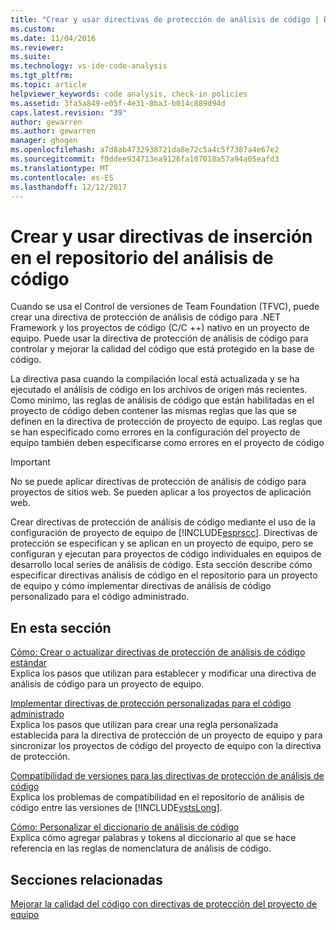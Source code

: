 ```yaml
---
title: "Crear y usar directivas de protección de análisis de código | Documentos de Microsoft"
ms.custom: 
ms.date: 11/04/2016
ms.reviewer: 
ms.suite: 
ms.technology: vs-ide-code-analysis
ms.tgt_pltfrm: 
ms.topic: article
helpviewer_keywords: code analysis, check-in policies
ms.assetid: 3fa5a849-e05f-4e31-8ba3-b014c889d94d
caps.latest.revision: "39"
author: gewarren
ms.author: gewarren
manager: ghogen
ms.openlocfilehash: a7d8ab4732938721da8e72c5a4c5f7387a4e67e2
ms.sourcegitcommit: f0ddee934713ea9126fa107018a57a94a05eafd3
ms.translationtype: MT
ms.contentlocale: es-ES
ms.lasthandoff: 12/12/2017
---
```

# <a name="creating-and-using-code-analysis-check-in-policies"></a>Crear y usar directivas de inserción en el repositorio del análisis de código
Cuando se usa el Control de versiones de Team Foundation (TFVC), puede crear una directiva de protección de análisis de código para .NET Framework y los proyectos de código (C/C ++) nativo en un proyecto de equipo. Puede usar la directiva de protección de análisis de código para controlar y mejorar la calidad del código que está protegido en la base de código.  
  
 La directiva pasa cuando la compilación local está actualizada y se ha ejecutado el análisis de código en los archivos de origen más recientes. Como mínimo, las reglas de análisis de código que están habilitadas en el proyecto de código deben contener las mismas reglas que las que se definen en la directiva de protección de proyecto de equipo. Las reglas que se han especificado como errores en la configuración del proyecto de equipo también deben especificarse como errores en el proyecto de código  
  
> [!IMPORTANT]
>  No se puede aplicar directivas de protección de análisis de código para proyectos de sitios web. Se pueden aplicar a los proyectos de aplicación web.  
  
 Crear directivas de protección de análisis de código mediante el uso de la configuración de proyecto de equipo de [!INCLUDE[esprscc](../code-quality/includes/esprscc_md.md)]. Directivas de protección se especifican y se aplican en un proyecto de equipo, pero se configuran y ejecutan para proyectos de código individuales en equipos de desarrollo local series de análisis de código. Esta sección describe cómo especificar directivas análisis de código en el repositorio para un proyecto de equipo y cómo implementar directivas de análisis de código personalizado para el código administrado.  
  
## <a name="in-this-section"></a>En esta sección  
 [Cómo: Crear o actualizar directivas de protección de análisis de código estándar](../code-quality/how-to-create-or-update-standard-code-analysis-check-in-policies.md)  
 Explica los pasos que utilizan para establecer y modificar una directiva de análisis de código para un proyecto de equipo.  
  
 [Implementar directivas de protección personalizadas para el código administrado](../code-quality/implementing-custom-code-analysis-check-in-policies-for-managed-code.md)  
 Explica los pasos que utilizan para crear una regla personalizada establecida para la directiva de protección de un proyecto de equipo y para sincronizar los proyectos de código del proyecto de equipo con la directiva de protección.  
  
 [Compatibilidad de versiones para las directivas de protección de análisis de código](../code-quality/version-compatibility-for-code-analysis-check-in-policies.md)  
 Explica los problemas de compatibilidad en el repositorio de análisis de código entre las versiones de [!INCLUDE[vstsLong](../code-quality/includes/vstslong_md.md)].  
  
 [Cómo: Personalizar el diccionario de análisis de código](../code-quality/how-to-customize-the-code-analysis-dictionary.md)  
 Explica cómo agregar palabras y tokens al diccionario al que se hace referencia en las reglas de nomenclatura de análisis de código.  
  
## <a name="related-sections"></a>Secciones relacionadas  
 [Mejorar la calidad del código con directivas de protección del proyecto de equipo](../code-quality/enhancing-code-quality-with-team-project-check-in-policies.md)
